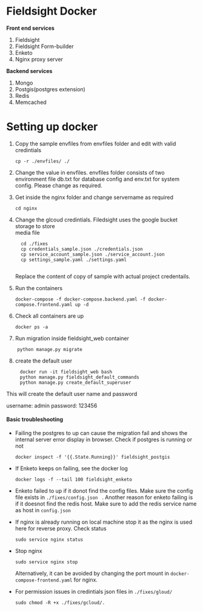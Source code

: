 Fieldsight Docker 
=======================


**Front end services**

 1. Fieldsight
 2. Fieldsight Form-builder
 3. Enketo 
 4. Nginx proxy server

**Backend services**

 1. Mongo
 2. Postgis(postgres extension)
 3. Redis
 4. Memcached

Setting up docker
==================

1. Copy the sample envfiles from envfiles folder and edit with valid credintials

	``` cp -r ./envfiles/ ./ ```

2. Change the value in envfiles. envfiles folder consists of two environment file db.txt for database config and env.txt for system config. Please change as required.

3. Get inside the nginx folder and change servername as required

   ``` cd nginx ```
   
4. Change the glcoud credintials. Filedsight uses the google bucket storage to store  
  media file

   ```
     cd ./fixes
     cp credentials_sample.json ./credentials.json
     cp service_account_sample.json ./service_account.json
     cp settings_sample.yaml ./settings.yaml
     
   ```
   Replace the content of copy of sample with actual project credentails.

5. Run the containers

   ``` docker-compose -f docker-compose.backend.yaml -f docker-compose.frontend.yaml up -d ```

6. Check all containers are up

   ``` docker ps -a ``` 
   
7. Run migration inside fieldsight_web container

  ``` docker run -it fieldsight_web bash 
      python manage.py migrate
  ```
8. create the default user

 ```
      docker run -it fieldsight_web bash 
      python manage.py fieldsight_default_commands
      python manage.py create_default_superuser
```
This will create the default user name and password

  username: admin
  password: 123456

#### Basic troubleshooting

- Failing the postgres to up can cause the migration fail and shows the internal 
  server error display in browser. Check if postgres is running or not

  ``` docker inspect -f '{{.State.Running}}' fieldsight_postgis ```

- If Enketo keeps on failing, see the docker log

  ``` docker logs -f --tail 100 fieldsight_enketo ```

- Enketo failed to up if it donot find the config files. Make sure the config file 
  exists in ```./fixes/config.json ``` . Another reason for enketo failing is if it doesnot find the redis host. Make sure to add the redis service name as host in ```config.json```

- If nginx is already running on local machine stop it as the nginx is used here for 
  reverse proxy. Check status

  ``` sudo service nginx status ```

- Stop nginx 

  ``` sudo service nginx stop ```

  Alternatively, it can be avoided by changing the port mount in 
  ``` docker-compose-frontend.yaml ``` for nginx.

- For permission issues in credintials json files in ``` ./fixes/gloud/ ```

  ``` sudo chmod -R +x ./fixes/gcloud/. ```




